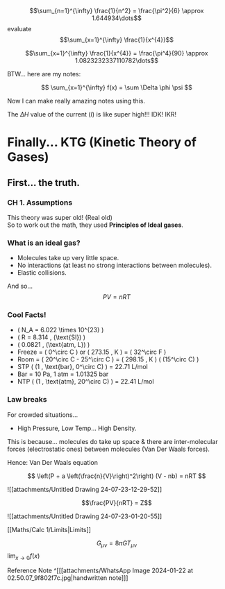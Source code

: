 
$$\sum_{n=1}^{\infty} \frac{1}{n^2} = \frac{\pi^2}{6} \approx 1.644934\dots$$
evaluate $$\sum_{x=1}^{\infty} \frac{1}{x^{4}}$$

$$\sum_{x=1}^{\infty} \frac{1}{x^{4}} = \frac{\pi^4}{90} \approx 1.0823232337110782\dots$$

BTW... here are my notes:

$$
\sum_{x=1}^{\infty} f(x) = \sum \Delta \phi \psi
$$

Now I can make really amazing notes using this.

The $\Delta H$ value of the current ($I$) is like super high!!! IDK! IKR!




# Finally... KTG (Kinetic Theory of Gases)

## First... the truth.
### CH 1. Assumptions

This theory was super old! (Real old)  
So to work out the math, they used **Principles of Ideal gases**.

### What is an ideal gas?

- Molecules take up very little space.
- No interactions (at least no strong interactions between molecules).
- Elastic collisions.

And so...  
$$
PV = nRT
$$

### Cool Facts!

- \( N_A = 6.022 \times 10^{23} \)
- \( R = 8.314 \, (\text{SI}) \)
- \( 0.0821 \, (\text{atm, L}) \)
- Freeze = \( 0^\circ C \) or \( 273.15 \, K \) = \( 32^\circ F \)
- Room = \( 20^\circ C - 25^\circ C \) = \( 298.15 \, K \) \( (15^\circ C) \)
- STP \( (1 \, \text{bar}, 0^\circ C) \) = 22.71 L/mol
- Bar = 10 Pa, 1 atm = 1.01325 bar
- NTP \( (1 \, \text{atm}, 20^\circ C) \) = 22.41 L/mol

### Law breaks

For crowded situations...

- High Pressure, Low Temp... High Density.

This is because... molecules do take up space & there are inter-molecular forces (electrostatic ones) between molecules (Van Der Waals forces).

Hence: Van Der Waals equation

$$
\left(P + a \left(\frac{n}{V}\right)^2\right) (V - nb) = nRT
$$

 



![[attachments/Untitled Drawing 24-07-23-12-29-52]]


$$\frac{PV}{nRT} = Z$$



![[attachments/Untitled Drawing 24-07-23-01-20-55]]


[[Maths/Calc 1/Limits|Limits]]


$$G_{\mu\nu} = 8\pi G T_{\mu\nu}$$
$\lim_{x\to0} f(x)$



Reference Note ^[[[attachments/WhatsApp Image 2024-01-22 at 02.50.07_9f802f7c.jpg|handwritten note]]]

